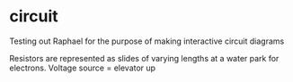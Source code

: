 circuit
=======

Testing out Raphael for the purpose of making interactive circuit diagrams

Resistors are represented as slides of varying lengths at a water park for electrons. Voltage source = elevator up 
